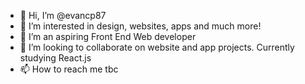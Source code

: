 - 👋 Hi, I’m @evancp87
- 👀 I’m interested in design, websites, apps and much more!
- 🌱 I’m an aspiring Front End Web developer
- 💞️ I’m looking to collaborate on website and app projects. Currently studying React.js
- 📫 How to reach me tbc

